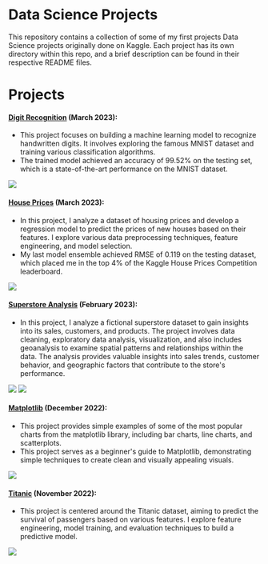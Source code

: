 # Data Science Projects
This repository contains a collection of some of my first projects Data Science projects originally done on Kaggle. Each project has its own directory within this repo, and a brief description can be found in their respective README files.

# Projects

#### [Digit Recognition](https://github.com/Oleksiy-Zhukov/Kaggle-Projects/tree/main/Digit-Recognition) (March 2023): 
- This project focuses on building a machine learning model to recognize handwritten digits. It involves exploring the famous MNIST dataset and training various classification algorithms.
- The trained model achieved an accuracy of 99.52% on the testing set, which is a state-of-the-art performance on the MNIST dataset.
<img src="https://github.com/Oleksiy-Zhukov/Kaggle-Projects/assets/75014961/858d1d55-39db-4541-831b-e4fe952c932f">

#### [House Prices](https://github.com/Oleksiy-Zhukov/Kaggle-Projects/tree/main/House-Prices) (March 2023):
- In this project, I analyze a dataset of housing prices and develop a regression model to predict the prices of new houses based on their features. I explore various data preprocessing techniques, feature engineering, and model selection.
- My last model ensemble achieved RMSE of 0.119 on the testing dataset, which placed me in the top 4% of the Kaggle House Prices Competition leaderboard.
<img src="https://github.com/Oleksiy-Zhukov/Kaggle-Projects/assets/75014961/4e9783cb-91f1-45c8-add9-86dc322b9197">

#### [Superstore Analysis](https://github.com/Oleksiy-Zhukov/Kaggle-Projects/tree/main/Superstore-Analysis) (February 2023):
- In this project, I analyze a fictional superstore dataset to gain insights into its sales, customers, and products. The project involves data cleaning, exploratory data analysis, visualization, and also includes geoanalysis to examine spatial patterns and relationships within the data. The analysis provides valuable insights into sales trends, customer behavior, and geographic factors that contribute to the store's performance.
<img src="https://github.com/Oleksiy-Zhukov/Kaggle-Projects/assets/75014961/edc24271-4e36-441c-863b-164aa8902156">
<img src="https://github.com/Oleksiy-Zhukov/Kaggle-Projects/assets/75014961/51a4f69b-d8c0-47fa-bb1e-0adfd17a2bd6">

#### [Matplotlib](https://github.com/Oleksiy-Zhukov/Kaggle-Projects/tree/main/Matplotlib) (December 2022):
- This project provides simple examples of some of the most popular charts from the matplotlib library, including bar charts, line charts, and scatterplots.
- This project serves as a beginner's guide to Matplotlib, demonstrating simple techniques to create clean and visually appealing visuals.
<img src="https://github.com/Oleksiy-Zhukov/Kaggle-Projects/assets/75014961/fd3c363b-4325-4b03-b8d0-9c6d6af9a45b">

#### [Titanic](https://github.com/Oleksiy-Zhukov/Kaggle-Projects/tree/main/Titanic) (November 2022):
- This project is centered around the Titanic dataset, aiming to predict the survival of passengers based on various features. I explore feature engineering, model training, and evaluation techniques to build a predictive model.
<img src="https://github.com/Oleksiy-Zhukov/Kaggle-Projects/assets/75014961/7c83c2e3-5528-4838-9f6f-7552cb50584d">


